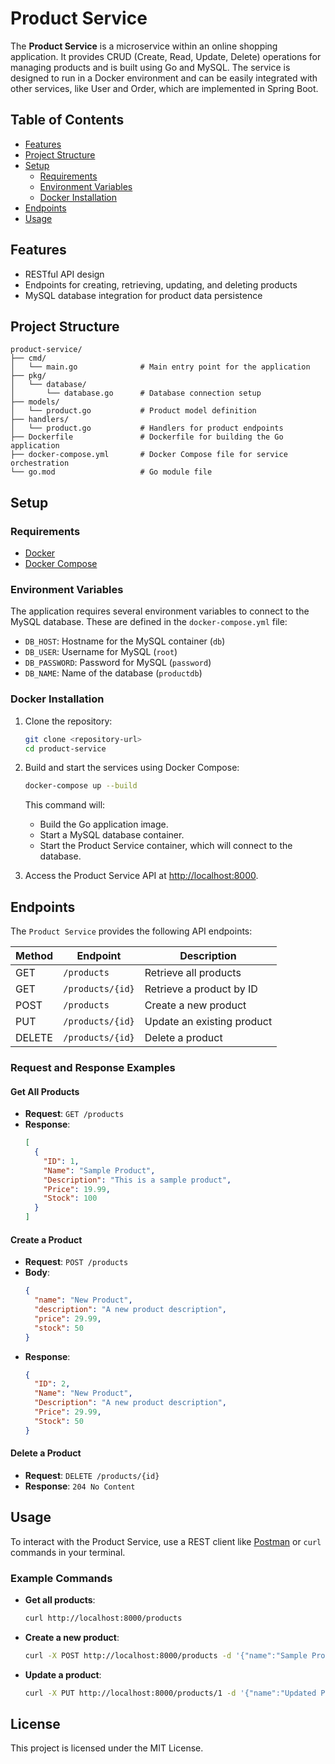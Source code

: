 # Product Service

The **Product Service** is a microservice within an online shopping application. It provides CRUD (Create, Read, Update, Delete) operations for managing products and is built using Go and MySQL. The service is designed to run in a Docker environment and can be easily integrated with other services, like User and Order, which are implemented in Spring Boot.

## Table of Contents

- [Features](#features)
- [Project Structure](#project-structure)
- [Setup](#setup)
  - [Requirements](#requirements)
  - [Environment Variables](#environment-variables)
  - [Docker Installation](#docker-installation)
- [Endpoints](#endpoints)
- [Usage](#usage)

## Features

- RESTful API design
- Endpoints for creating, retrieving, updating, and deleting products
- MySQL database integration for product data persistence

## Project Structure

```plaintext
product-service/
├── cmd/
│   └── main.go              # Main entry point for the application
├── pkg/
│   └── database/
│       └── database.go      # Database connection setup
├── models/
│   └── product.go           # Product model definition
├── handlers/
│   └── product.go           # Handlers for product endpoints
├── Dockerfile               # Dockerfile for building the Go application
├── docker-compose.yml       # Docker Compose file for service orchestration
└── go.mod                   # Go module file
```

## Setup

### Requirements

- [Docker](https://www.docker.com/get-started)
- [Docker Compose](https://docs.docker.com/compose/install/)

### Environment Variables

The application requires several environment variables to connect to the MySQL database. These are defined in the `docker-compose.yml` file:

- `DB_HOST`: Hostname for the MySQL container (`db`)
- `DB_USER`: Username for MySQL (`root`)
- `DB_PASSWORD`: Password for MySQL (`password`)
- `DB_NAME`: Name of the database (`productdb`)

### Docker Installation

1. Clone the repository:

   ```bash
   git clone <repository-url>
   cd product-service
   ```

2. Build and start the services using Docker Compose:

   ```bash
   docker-compose up --build
   ```

   This command will:

   - Build the Go application image.
   - Start a MySQL database container.
   - Start the Product Service container, which will connect to the database.

3. Access the Product Service API at [http://localhost:8000](http://localhost:8000).

## Endpoints

The `Product Service` provides the following API endpoints:

| Method | Endpoint         | Description                |
| ------ | ---------------- | -------------------------- |
| GET    | `/products`      | Retrieve all products      |
| GET    | `/products/{id}` | Retrieve a product by ID   |
| POST   | `/products`      | Create a new product       |
| PUT    | `/products/{id}` | Update an existing product |
| DELETE | `/products/{id}` | Delete a product           |

### Request and Response Examples

#### Get All Products

- **Request**: `GET /products`
- **Response**:
  ```json
  [
    {
      "ID": 1,
      "Name": "Sample Product",
      "Description": "This is a sample product",
      "Price": 19.99,
      "Stock": 100
    }
  ]
  ```

#### Create a Product

- **Request**: `POST /products`
- **Body**:
  ```json
  {
    "name": "New Product",
    "description": "A new product description",
    "price": 29.99,
    "stock": 50
  }
  ```
- **Response**:
  ```json
  {
    "ID": 2,
    "Name": "New Product",
    "Description": "A new product description",
    "Price": 29.99,
    "Stock": 50
  }
  ```

#### Delete a Product

- **Request**: `DELETE /products/{id}`
- **Response**: `204 No Content`

## Usage

To interact with the Product Service, use a REST client like [Postman](https://www.postman.com/) or `curl` commands in your terminal.

### Example Commands

- **Get all products**:

  ```bash
  curl http://localhost:8000/products
  ```

- **Create a new product**:

  ```bash
  curl -X POST http://localhost:8000/products -d '{"name":"Sample Product","description":"This is a sample product","price":19.99,"stock":100}' -H "Content-Type: application/json"
  ```

- **Update a product**:
  ```bash
  curl -X PUT http://localhost:8000/products/1 -d '{"name":"Updated Product","price":39.99}' -H "Content-Type: application/json"
  ```

## License

This project is licensed under the MIT License.
